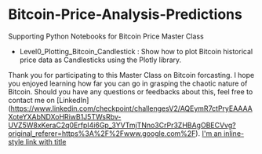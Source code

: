 # Bitcoin-Price-Analysis-Predictions
Supporting Python Notebooks for Bitcoin Price Master Class

- Level0_Plotting_Bitcoin_Candlestick  : Show how to plot Bitcoin historical price data as Candlesticks using the Plotly library.

Thank you for participating to this Master Class on Bitcoin forcasting. I hope you enjoyed learning how far you can go in grasping the chaotic nature of Bitcoin. Should you have any questions or feedbacks about this, feel free to contact me on [LinkedIn] (https://www.linkedin.com/checkpoint/challengesV2/AQEymR7ctPryEAAAAXoteYXAbNDXoHRiwB1J5TWsRbv-UVZ5W8xKeraC2q0ErfpI4i6Gp_3YVTmjTNno3CrPr3ZHBAgOBECVvg?original_referer=https%3A%2F%2Fwww.google.com%2F).
[I'm an inline-style link with title](https://www.google.com "Google's Homepage")
